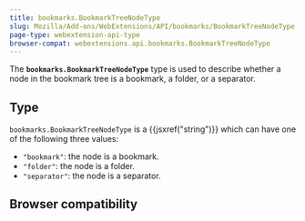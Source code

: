 ```yaml
---
title: bookmarks.BookmarkTreeNodeType
slug: Mozilla/Add-ons/WebExtensions/API/bookmarks/BookmarkTreeNodeType
page-type: webextension-api-type
browser-compat: webextensions.api.bookmarks.BookmarkTreeNodeType
---
```




The **`bookmarks.BookmarkTreeNodeType`** type is used to describe whether a node in the bookmark tree is a bookmark, a folder, or a separator.

## Type

`bookmarks.BookmarkTreeNodeType` is a {{jsxref("string")}} which can have one of the following three values:

- `"bookmark"`: the node is a bookmark.
- `"folder"`: the node is a folder.
- `"separator"`: the node is a separator.

## Browser compatibility




